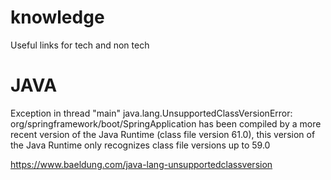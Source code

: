 # knowledge
Useful links for tech and non tech

# JAVA
Exception in thread "main" java.lang.UnsupportedClassVersionError: org/springframework/boot/SpringApplication has been compiled by a more recent version of the Java Runtime (class file version 61.0), this version of the Java Runtime only recognizes class file versions up to 59.0

https://www.baeldung.com/java-lang-unsupportedclassversion
